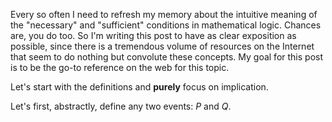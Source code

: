 [category]: <> (Math)
[date]: <> (2024/09/14)
[title]: <> (Necessary and sufficient conditions in mathematical logic)
[pandoc]: <> (--mathjax)

Every so often I need to refresh my memory about the intuitive meaning of the "necessary" and "sufficient" conditions in mathematical logic. Chances are, you do too. So I'm writing this post to have as clear exposition as possible, since there is a tremendous volume of resources on the Internet that seem to do nothing but convolute these concepts. My goal for this post is to be the go-to reference on the web for this topic.

Let's start with the definitions and **purely** focus on implication.

Let's first, abstractly, define any two events: $P$ and $Q$.
